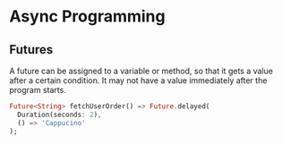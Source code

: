 # Async Programming

## Futures

A future can be assigned to a variable or method, so
that it gets a value after a certain condition. It may not
have a value immediately after the program starts.

```dart
Future<String> fetchUserOrder() => Future.delayed(
  Duration(seconds: 2),
  () => 'Cappucino'
);
```
